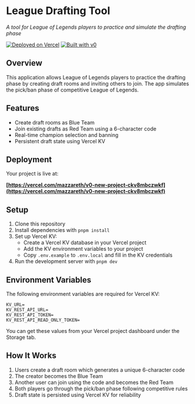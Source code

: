 # League Drafting Tool

*A tool for League of Legends players to practice and simulate the drafting phase*

[![Deployed on Vercel](https://img.shields.io/badge/Deployed%20on-Vercel-black?style=for-the-badge&logo=vercel)](https://vercel.com/mazzareth/v0-new-project-ckv8mbczwkf)
[![Built with v0](https://img.shields.io/badge/Built%20with-v0.dev-black?style=for-the-badge)](https://v0.dev/chat/projects/CkV8mBcZwkf)

## Overview

This application allows League of Legends players to practice the drafting phase by creating draft rooms and inviting others to join. The app simulates the pick/ban phase of competitive League of Legends.

## Features

- Create draft rooms as Blue Team
- Join existing drafts as Red Team using a 6-character code
- Real-time champion selection and banning
- Persistent draft state using Vercel KV

## Deployment

Your project is live at:

**[https://vercel.com/mazzareth/v0-new-project-ckv8mbczwkf](https://vercel.com/mazzareth/v0-new-project-ckv8mbczwkf)**

## Setup

1. Clone this repository
2. Install dependencies with `pnpm install`
3. Set up Vercel KV:
   - Create a Vercel KV database in your Vercel project
   - Add the KV environment variables to your project
   - Copy `.env.example` to `.env.local` and fill in the KV credentials
4. Run the development server with `pnpm dev`

## Environment Variables

The following environment variables are required for Vercel KV:

```
KV_URL=
KV_REST_API_URL=
KV_REST_API_TOKEN=
KV_REST_API_READ_ONLY_TOKEN=
```

You can get these values from your Vercel project dashboard under the Storage tab.

## How It Works

1. Users create a draft room which generates a unique 6-character code
2. The creator becomes the Blue Team
3. Another user can join using the code and becomes the Red Team
4. Both players go through the pick/ban phase following competitive rules
5. Draft state is persisted using Vercel KV for reliability
